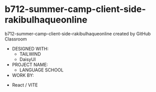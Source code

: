 # b712-summer-camp-client-side-rakibulhaqueonline
b712-summer-camp-client-side-rakibulhaqueonline created by GitHub Classroom


* DESIGNED WITH: 
  - TAILWIND
  - DaisyUI
* PROJECT NAME:
  -  LANGUAGE SCHOOL
* WORK BY: 
- React / VITE
